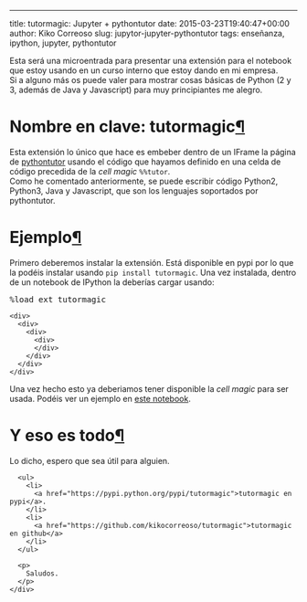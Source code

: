 ---
title: tutormagic: Jupyter + pythontutor
date: 2015-03-23T19:40:47+00:00
author: Kiko Correoso
slug: jupytor-jupyter-pythontutor
tags: enseñanza, ipython, jupyter, pythontutor

 

<div>
  <div>
  </div>
  
  <div>
    <div>
      Esta será una microentrada para presentar una extensión para el notebook que estoy usando en un curso interno que estoy dando en mi empresa.<br /> Si a alguno más os puede valer para mostrar cosas básicas de Python (2 y 3, además de Java y Javascript) para muy principiantes me alegro.</p>
    </div>
  </div>
</div>

<div>
  <div>
  </div>
  
  <div>
    <div>
      <h1 id="Nombre-en-clave:-Jupytor">
        Nombre en clave: tutormagic<a class="anchor-link" href="#Nombre-en-clave:-Jupytor">&#182;</a>
      </h1>
    </div>
  </div>
</div>

<div>
  <div>
  </div>
  
  <div>
    <div>
      Esta extensión lo único que hace es embeber dentro de un IFrame la página de <a href="http://www.pythontutor.com">pythontutor</a> usando el código que hayamos definido en una celda de código precedida de la <em>cell magic</em> <code>%%tutor</code>.<br /> Como he comentado anteriormente, se puede escribir código Python2, Python3, Java y Javascript, que son los lenguajes soportados por pythontutor.</p>
    </div>
  </div>
</div>

<div>
  <div>
  </div>
  
  <div>
    <div>
      <h1 id="Ejemplo">
        Ejemplo<a class="anchor-link" href="#Ejemplo">&#182;</a>
      </h1>
    </div>
  </div>
</div>

<div>
  <div>
  </div>
  
  <div>
    <div>
      Primero deberemos instalar la extensión. Está disponible en pypi por lo que la podéis instalar usando <code>pip install tutormagic</code>. Una vez instalada, dentro de un notebook de IPython la deberías cargar usando:</p>
    </div>
  </div>
  
  <div>
    <div>
      <div>
        <div>
          <div class=" highlight hl-ipython3">
            <pre><span class="o">%</span><span class="k">load_ext</span> tutormagic
</pre>
          </div>
        </div>
      </div>
    </div>
    
    <div>
      <div>
        <div>
          <div>
          </div>
        </div>
      </div>
    </div>
  </div>
  
  <div>
    <div>
      <div>
        Una vez hecho esto ya deberiamos tener disponible la <em>cell magic</em> para ser usada. Podéis ver un ejemplo en <a href="http://nbviewer.ipython.org/github/Pybonacci/notebooks/blob/master/tutormagic.ipynb">este notebook</a>.
      </div>
    </div>
  </div>
</div>

<div>
</div>

<div>
</div>

<div>
  <div>
  </div>
  
  <div>
    <div>
      <h1 id="Y-eso-es-todo">
        Y eso es todo<a class="anchor-link" href="#Y-eso-es-todo">&#182;</a>
      </h1>
    </div>
  </div>
</div>

<div>
  <div>
  </div>
  
  <div>
    <div>
      Lo dicho, espero que sea útil para alguien.</p> 
      
      <ul>
        <li>
          <a href="https://pypi.python.org/pypi/tutormagic">tutormagic en pypi</a>.
        </li>
        <li>
          <a href="https://github.com/kikocorreoso/tutormagic">tutormagic en github</a>
        </li>
      </ul>
      
      <p>
        Saludos.
      </p>
    </div>
  </div>
</div>